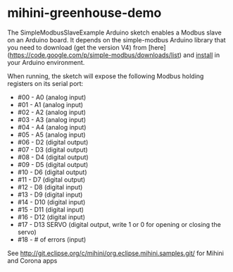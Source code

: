 mihini-greenhouse-demo
======================

The SimpleModbusSlaveExample Arduino sketch enables a Modbus slave on an Arduino board.
It depends on the simple-modbus Arduino library that you need to download (get the version V4) from [here] (https://code.google.com/p/simple-modbus/downloads/list) and [install](http://arduino.cc/en/Guide/Libraries) in your Arduino environment.

When running, the sketch will expose the following Modbus holding registers on its serial port:
* #00 - A0 (analog input)
* #01 - A1 (analog input)
* #02 - A2 (analog input)
* #03 - A3 (analog input)
* #04 - A4 (analog input)
* #05 - A5 (analog input)
* #06 - D2 (digital output)
* #07 - D3 (digital output)
* #08 - D4 (digital output)
* #09 - D5 (digital output)
* #10 - D6 (digital output)
* #11 - D7 (digital output)
* #12 - D8 (digital input)
* #13 - D9 (digital input)
* #14 - D10 (digital input)
* #15 - D11 (digital input)
* #16 - D12 (digital input)
* #17 - D13 SERVO (digital output, write 1 or 0 for opening or closing the servo)
* #18 - # of errors (input)


See http://git.eclipse.org/c/mihini/org.eclipse.mihini.samples.git/ for Mihini and Corona apps

